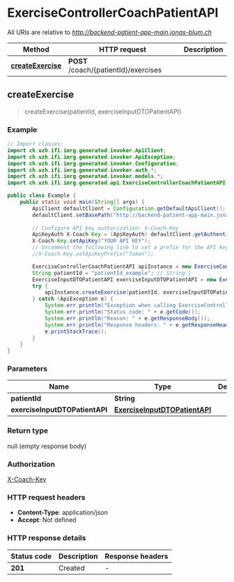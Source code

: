 # ExerciseControllerCoachPatientAPI

All URIs are relative to *http://backend-patient-app-main.jonas-blum.ch*

| Method | HTTP request | Description |
|------------- | ------------- | -------------|
| [**createExercise**](ExerciseControllerCoachPatientAPI.md#createExercise) | **POST** /coach/{patientId}/exercises |  |



## createExercise

> createExercise(patientId, exerciseInputDTOPatientAPI)



### Example

```java
// Import classes:
import ch.uzh.ifi.imrg.generated.invoker.ApiClient;
import ch.uzh.ifi.imrg.generated.invoker.ApiException;
import ch.uzh.ifi.imrg.generated.invoker.Configuration;
import ch.uzh.ifi.imrg.generated.invoker.auth.*;
import ch.uzh.ifi.imrg.generated.invoker.models.*;
import ch.uzh.ifi.imrg.generated.api.ExerciseControllerCoachPatientAPI;

public class Example {
    public static void main(String[] args) {
        ApiClient defaultClient = Configuration.getDefaultApiClient();
        defaultClient.setBasePath("http://backend-patient-app-main.jonas-blum.ch");
        
        // Configure API key authorization: X-Coach-Key
        ApiKeyAuth X-Coach-Key = (ApiKeyAuth) defaultClient.getAuthentication("X-Coach-Key");
        X-Coach-Key.setApiKey("YOUR API KEY");
        // Uncomment the following line to set a prefix for the API key, e.g. "Token" (defaults to null)
        //X-Coach-Key.setApiKeyPrefix("Token");

        ExerciseControllerCoachPatientAPI apiInstance = new ExerciseControllerCoachPatientAPI(defaultClient);
        String patientId = "patientId_example"; // String | 
        ExerciseInputDTOPatientAPI exerciseInputDTOPatientAPI = new ExerciseInputDTOPatientAPI(); // ExerciseInputDTOPatientAPI | 
        try {
            apiInstance.createExercise(patientId, exerciseInputDTOPatientAPI);
        } catch (ApiException e) {
            System.err.println("Exception when calling ExerciseControllerCoachPatientAPI#createExercise");
            System.err.println("Status code: " + e.getCode());
            System.err.println("Reason: " + e.getResponseBody());
            System.err.println("Response headers: " + e.getResponseHeaders());
            e.printStackTrace();
        }
    }
}
```

### Parameters


| Name | Type | Description  | Notes |
|------------- | ------------- | ------------- | -------------|
| **patientId** | **String**|  | |
| **exerciseInputDTOPatientAPI** | [**ExerciseInputDTOPatientAPI**](ExerciseInputDTOPatientAPI.md)|  | |

### Return type

null (empty response body)

### Authorization

[X-Coach-Key](../README.md#X-Coach-Key)

### HTTP request headers

- **Content-Type**: application/json
- **Accept**: Not defined


### HTTP response details
| Status code | Description | Response headers |
|-------------|-------------|------------------|
| **201** | Created |  -  |

